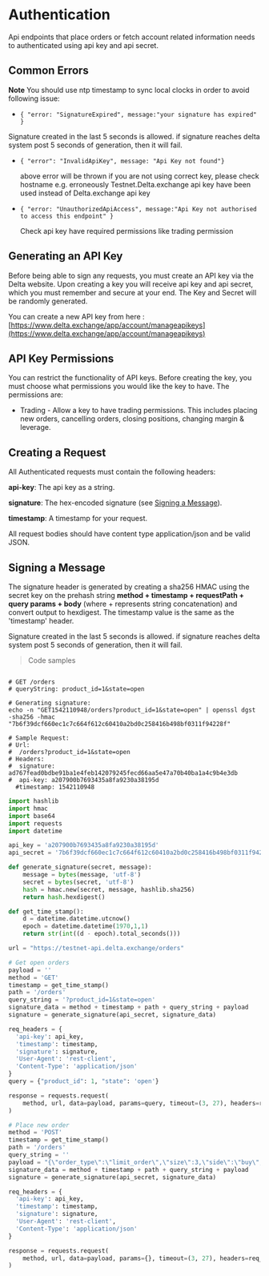 # Authentication

Api endpoints that place orders or fetch account related information needs to authenticated using api key and api secret.



## Common Errors
**Note**
You should use ntp timestamp to sync local clocks in order to avoid following issue:

* ```{ "error: "SignatureExpired", message:"your signature has expired" }```

 Signature created in the last 5 seconds is allowed. if signature reaches delta system post 5 seconds of generation, then it will fail.

* ```{ "error": "InvalidApiKey", message: "Api Key not found"}```

  above error will be thrown if you are not using correct key, please check hostname e.g. erroneously Testnet.Delta.exchange api key have been used instead of Delta.exchange api key

* ```{ "error: "UnauthorizedApiAccess", message:"Api Key not authorised to access this endpoint" }```

  Check api key have required permissions like trading permission

## Generating an API Key

Before being able to sign any requests, you must create an API key via the Delta website. Upon creating a key you will receive api key and api secret, which you must remember and secure at your end. The Key and Secret will be randomly generated.

You can create a new API key from here :
[https://www.delta.exchange/app/account/manageapikeys](https://www.delta.exchange/app/account/manageapikeys)

## API Key Permissions

You can restrict the functionality of API keys. Before creating the key, you must choose what permissions you would like the key to have. The permissions are:

- Trading - Allow a key to have trading permissions. This includes placing new orders, cancelling orders, closing positions, changing margin & leverage.


## Creating a Request

All Authenticated requests must contain the following headers:

**api-key**: The api key as a string.

**signature**: The hex-encoded signature (see [Signing a Message](/#signing-a-message)).

**timestamp**: A timestamp for your request.


All request bodies should have content type application/json and be valid JSON.

## Signing a Message

The signature header is generated by creating a sha256 HMAC using the secret key on the prehash string **method + timestamp + requestPath + query params + body** (where + represents string concatenation) and convert output to hexdigest. The timestamp value is the same as the 'timestamp' header.

Signature created in the last 5 seconds is allowed. if signature reaches delta system post 5 seconds of generation, then it will fail.

> Code samples

```shell

# GET /orders
# queryString: product_id=1&state=open

# Generating signature:
echo -n "GET1542110948/orders?product_id=1&state=open" | openssl dgst -sha256 -hmac "7b6f39dcf660ec1c7c664f612c60410a2bd0c258416b498bf0311f94228f"

# Sample Request:
# Url:
#  /orders?product_id=1&state=open
# Headers:
#  signature: ad767fead0bdbe91ba1e4feb142079245fecd66aa5e47a70b40ba1a4c9b4e3db
#  api-key: a207900b7693435a8fa9230a38195d
  #timestamp: 1542110948

```

```python
import hashlib
import hmac
import base64
import requests
import datetime

api_key = 'a207900b7693435a8fa9230a38195d'
api_secret = '7b6f39dcf660ec1c7c664f612c60410a2bd0c258416b498bf0311f94228f'

def generate_signature(secret, message):
    message = bytes(message, 'utf-8')
    secret = bytes(secret, 'utf-8')
    hash = hmac.new(secret, message, hashlib.sha256)
    return hash.hexdigest()

def get_time_stamp():
    d = datetime.datetime.utcnow()
    epoch = datetime.datetime(1970,1,1)
    return str(int((d - epoch).total_seconds()))

url = "https://testnet-api.delta.exchange/orders"

# Get open orders
payload = ''
method = 'GET'
timestamp = get_time_stamp()
path = '/orders'
query_string = '?product_id=1&state=open'
signature_data = method + timestamp + path + query_string + payload
signature = generate_signature(api_secret, signature_data)

req_headers = {
  'api-key': api_key,
  'timestamp': timestamp,
  'signature': signature,
  'User-Agent': 'rest-client',
  'Content-Type': 'application/json'
}
query = {"product_id": 1, "state": 'open'}

response = requests.request(
    method, url, data=payload, params=query, timeout=(3, 27), headers=req_headers
)

# Place new order
method = 'POST'
timestamp = get_time_stamp()
path = '/orders'
query_string = ''
payload = "{\"order_type\":\"limit_order\",\"size\":3,\"side\":\"buy\",\"limit_price\":\"0.0005\",\"product_id\":16}"
signature_data = method + timestamp + path + query_string + payload
signature = generate_signature(api_secret, signature_data)

req_headers = {
  'api-key': api_key,
  'timestamp': timestamp,
  'signature': signature,
  'User-Agent': 'rest-client',
  'Content-Type': 'application/json'
}

response = requests.request(
    method, url, data=payload, params={}, timeout=(3, 27), headers=req_headers
)

```
